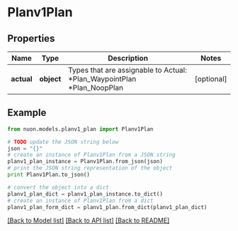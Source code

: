 # Planv1Plan


## Properties

Name | Type | Description | Notes
------------ | ------------- | ------------- | -------------
**actual** | **object** | Types that are assignable to Actual:   *Plan_WaypointPlan  *Plan_NoopPlan | [optional] 

## Example

```python
from nuon.models.planv1_plan import Planv1Plan

# TODO update the JSON string below
json = "{}"
# create an instance of Planv1Plan from a JSON string
planv1_plan_instance = Planv1Plan.from_json(json)
# print the JSON string representation of the object
print Planv1Plan.to_json()

# convert the object into a dict
planv1_plan_dict = planv1_plan_instance.to_dict()
# create an instance of Planv1Plan from a dict
planv1_plan_form_dict = planv1_plan.from_dict(planv1_plan_dict)
```
[[Back to Model list]](../README.md#documentation-for-models) [[Back to API list]](../README.md#documentation-for-api-endpoints) [[Back to README]](../README.md)


